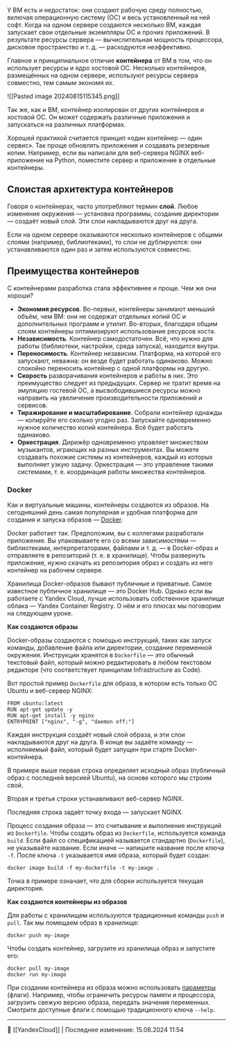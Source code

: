 У ВМ есть и недостаток: они создают рабочую среду полностью, включая операционную систему (ОС) и весь установленный на ней софт. Когда на одном сервере создаются несколько ВМ, каждая запускает свои отдельные экземпляры ОС и прочих приложений. В результате ресурсы сервера — вычислительная мощность процессора, дисковое пространство и т. д. — расходуются неэффективно.

Главное и принципиальное отличие **контейнера** от ВМ в том, что он использует ресурсы и ядро хостовой ОС. Несколько контейнеров, размещённых на одном сервере, используют ресурсы сервера совместно, тем самым экономя их.

![[Pasted image 20240815115345.png]]

Так же, как и ВМ, контейнер изолирован от других контейнеров и хостовой ОС. Он может содержать различные приложения и запускаться на различных платформах.

Хорошей практикой считается принцип «один контейнер — один сервис». Так проще обновлять приложения и создавать резервные копии. Например, если вы написали для веб-сервера NGINX веб-приложение на Python, поместите сервер и приложение в отдельные контейнеры.

## Слоистая архитектура контейнеров

Говоря о контейнерах, часто употребляют термин **слой**. Любое изменение окружения — установка программы, создание директории — создаёт новый слой. Эти слои накладываются друг на друга.

Если на одном сервере оказываются несколько контейнеров с общими слоями (например, библиотеками), то слои не дублируются: они устанавливаются один раз и затем используются совместно.

## Преимущества контейнеров

С контейнерами разработка стала эффективнее и проще. Чем же они хороши?

- **Экономия ресурсов**. Во-первых, контейнеры занимают меньший объём, чем ВМ: они не содержат отдельных копий ОС и дополнительных программ и утилит. Во-вторых, благодаря общим слоям контейнеры оптимизируют использование ресурсов хоста.
- **Независимость**. Контейнер самодостаточен. Всё, что нужно для работы (библиотеки, настройки, среда запуска), находится внутри.
- **Переносимость**. Контейнер независим. Платформа, на которой его запускают, неважна: он везде будет работать одинаково. Можно спокойно переносить контейнер с одной платформы на другую.
- **Скорость** разворачивания контейнеров и работы в них. Это преимущество следует из предыдущих. Сервер не тратит время на эмуляцию гостевой ОС, а высвободившиеся ресурсы можно направить на увеличение производительности приложений и сервисов.
- **Тиражирование и масштабирование**. Собрали контейнер однажды — копируйте его сколько угодно раз. Запускайте одновременно нужное количество копий контейнера. Всё будет работать одинаково.
- **Оркестрация**. Дирижёр одновременно управляет множеством музыкантов, играющих на разных инструментах. Вы можете создавать похожие системы из контейнеров, каждый из которых выполняет узкую задачу. Оркестрация — это управление такими системами, т. е. координация работы множества контейнеров.

### Docker

Как и виртуальные машины, контейнеры создаются из образов. На сегодняшний день самая популярная и удобная платформа для создания и запуска образов — [Docker](https://docs.docker.com/get-docker/).

Docker работает так. Предположим, вы с коллегами разработали приложение. Вы упаковываете его со всеми зависимостями — библиотеками, интерпретаторами, файлами и т. д. — в Docker-образ и отправляете в репозиторий (т. е. в хранилище). Чтобы развернуть приложение, нужно скачать из репозитория образ и создать из него контейнер на рабочем сервере.

Хранилища Docker-образов бывают публичные и приватные. Самое известное публичное хранилище — это Docker Hub. Однако если вы работаете с Yandex Cloud, лучше использовать собственное хранилище облака — Yandex Container Registry. О нём и его плюсах мы поговорим на следующем уроке.

**Как создаются образы**

Docker-образы создаются с помощью инструкций, таких как запуск команды, добавление файла или директории, создание переменной окружения. Инструкции хранятся в `Dockerfile` — это обычный текстовый файл, который можно редактировать в любом текстовом редакторе (что соответствует принципам Infrastructure as Code).

Вот простой пример `Dockerfile` для образа, в котором есть только ОС Ubuntu и веб-сервер NGINX:

```
FROM ubuntu:latest
RUN apt-get update -y
RUN apt-get install -y nginx
ENTRYPOINT ["nginx", "-g", "daemon off;"]
```

Каждая инструкция создаёт новый слой образа, и эти слои накладываются друг на друга. В конце вы задаёте команду — исполняемый файл, который будет запущен при старте Docker-контейнера.

В примере выше первая строка определяет исходный образ (публичный образ с последней версией Ubuntu), на основе которого мы строим свой.

Вторая и третья строки устанавливают веб-сервер NGINX.

Последняя строка задаёт точку входа — запускает NGINX.

Процесс создания образа — это считывание и выполнение инструкций из `Dockerfile`. Чтобы создать образ из `Dockerfile`, используется команда `build`. Если файл со спецификацией называется стандартно (`Dockerfile`), не указывайте название. Если иначе — напишите название после ключа `-f`. После ключа `-t` указывается имя образа, который будет создан:

```
docker image build -f my-dockerfile -t my-image .
```

Точка в примере означает, что для сборки используется текущая директория.

**Как создаются контейнеры из образов**

Для работы с хранилищем используются традиционные команды `push` и `pull`. Так мы помещаем образ в хранилище:

```
docker push my-image
```

Чтобы создать контейнер, загрузите из хранилища образ и запустите его:

```
docker pull my-image
docker run my-image
```

При создании контейнера из образа можно использовать [параметры](https://docs.docker.com/engine/reference/commandline/run/) (флаги). Например, чтобы ограничить ресурсы памяти и процессора, загрузить свежую версию образа, передать значения переменных. Смотрите доступные флаги с помощью традиционного ключа `--help`.



----
📂 [[YandexCloud]] | Последнее изменение: 15.08.2024 11:54